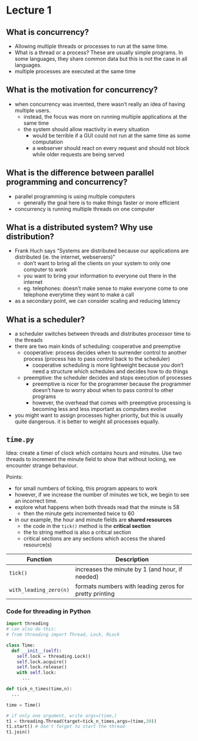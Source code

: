 # Lecture 1

## What is concurrency?
- Allowing multiple threads or processes to run at the same time. 
- What is a thread or a process? These are usually simple programs. In some languages, they share common data but this is not the case in all languages.
- multiple processes are executed at the same time

## What is the motivation for concurrency?
- when concurrency was invented, there wasn’t really an idea of having multiple users. 
  - instead, the focus was more on running multiple applications at the same time
  - the system should allow reactivity in every situation
    - would be terrible if a GUI could not run at the same time as some computation
    - a webserver should react on every request and should not block while older requests are being served

## What is the difference between parallel programming and concurrency?
- parallel programming is using multiple computers
  - generally the goal here is to make things faster or more efficient
- concurrency is running multiple threads on one computer

## What is a distributed system? Why use distribution?
- Frank Huch says “Systems are distributed because our applications are distributed (ie. the internet, webservers)”
  - don’t want to bring all the clients on your system to only one computer to work
  - you want to bring your information to everyone out there in the internet
  - eg. telephones: doesn’t make sense to make everyone come to one telephone everytime they want to make a call
- as a secondary point, we can consider scaling and reducing latency


## What is a scheduler?
- a scheduler switches between threads and distributes processor time to the threads
- there are two main kinds of scheduling: cooperative and preemptive
  - cooperative: process decides when to surrender control to another process (process has to pass control back to the scheduler)
    - cooperative scheduling is more lightweight because you don’t need a structure which schedules and decides how to do things
  - preemptive: the scheduler decides and stops execution of processes
    - preemptive is nicer for the programmer because the programmer doesn’t have to worry about when to pass control to other programs
    - however, the overhead that comes with preemptive processing is becoming less and less important as computers evolve
- you might want to assign processes higher priority, but this is usually quite dangerous. it is better to weight all processes equally.

## `time.py`

Idea: create a timer of clock which contains hours and minutes. Use two threads to increment the minute field to show that without locking, we encounter strange behaviour.

Points:

- for small numbers of ticking, this program appears to work
- however, if we increase the number of minutes we tick, we begin to see an incorrect time.
- explore what happens when both threads read that the minute is 58
  - then the minute gets incremented twice to 60
- in our example, the hour and minute fields are **shared resources**
  - the code in the `tick()` method is the **critical section**
  - the to string method is also a critical section
  - critical sections are any sections which access the shared resource(s)

|**Function**|**Description**|
|---|---|
|`tick()`| increases the minute by 1 (and hour, if needed)|
|`with_leading_zero(n)`|  formats numbers with leading zeros for pretty printing|

### Code for threading in Python
```Python
import threading
# can also do this:
# from threading import Thread, Lock, RLock

class Time:
  def __init__(self):
    self.lock = threading.Lock()
    self.lock.acquire()
    self.lock.release()
    with self.lock:
      ...

def tick_n_times(time,n):
  ...

time = Time()

# if only one argument, write args=(time,)
t1 = threading.Thread(target=tick_n_times,args=(time,20))
t1.start() # don't forget to start the thread
t1.join()
```



